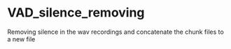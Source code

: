 # VAD_silence_removing
Removing silence in the wav recordings and concatenate the chunk files to a new file
